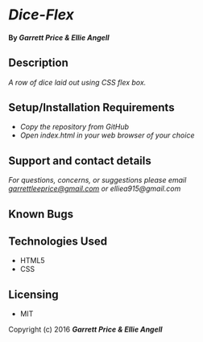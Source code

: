 # _Dice-Flex_


#### By _Garrett Price & Ellie Angell_



## Description

_A row of dice laid out using CSS flex box._

## Setup/Installation Requirements

* _Copy the repository from GitHub_
* _Open index.html in your web browser of your choice_

## Support and contact details

_For questions, concerns, or suggestions please email garrettleeprice@gmail.com or elliea915@gmail.com_


## Known Bugs


## Technologies Used

* HTML5
* CSS

## Licensing

* MIT

Copyright (c) 2016 **_Garrett Price & Ellie Angell_**
